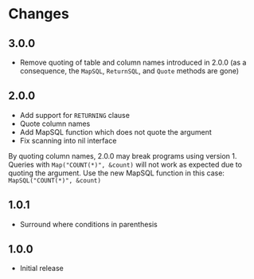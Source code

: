 # Changes

## 3.0.0

* Remove quoting of table and column names introduced in 2.0.0
  (as a consequence, the `MapSQL`, `ReturnSQL`, and `Quote` methods are gone)

## 2.0.0

* Add support for `RETURNING` clause
* Quote column names
* Add MapSQL function which does not quote the argument
* Fix scanning into nil interface

By quoting column names, 2.0.0 may break programs using version 1. Queries
with `Map("COUNT(*)", &count)` will not work as expected due to quoting
the argument. Use the new MapSQL function in this case: `MapSQL("COUNT(*)", &count)`

## 1.0.1

* Surround where conditions in parenthesis

## 1.0.0

* Initial release
